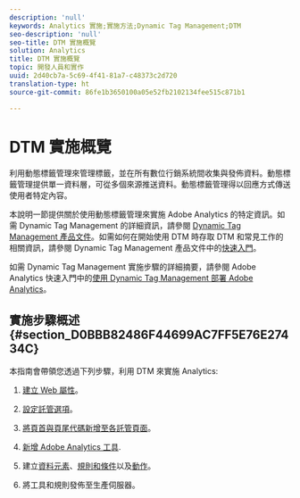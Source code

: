```yaml
---
description: 'null'
keywords: Analytics 實施;實施方法;Dynamic Tag Management;DTM
seo-description: 'null'
seo-title: DTM 實施概覽
solution: Analytics
title: DTM 實施概覽
topic: 開發人員和實作
uuid: 2d40cb7a-5c69-4f41-81a7-c48373c2d720
translation-type: ht
source-git-commit: 86fe1b3650100a05e52fb2102134fee515c871b1

---
```



# DTM 實施概覽

利用動態標籤管理來管理標籤，並在所有數位行銷系統間收集與發佈資料。動態標籤管理提供單一資料層，可從多個來源推送資料。動態標籤管理得以回應方式傳送使用者特定內容。

本說明一節提供關於使用動態標籤管理來實施 Adobe Analytics 的特定資訊。如需 Dynamic Tag Management 的詳細資訊，請參閱 [Dynamic Tag Management 產品文件](https://marketing.adobe.com/resources/help/zh_TW/dtm/)。如需如何在開始使用 DTM 時存取 DTM 和常見工作的相關資訊，請參閱 Dynamic Tag Management 產品文件中的[快速入門](https://marketing.adobe.com/resources/help/zh_TW/dtm/get_started.html)。

如需 Dynamic Tag Management 實施步驟的詳細摘要，請參閱 Adobe Analytics 快速入門中的[使用 Dynamic Tag Management 部署 Adobe Analytics](https://marketing.adobe.com/resources/help/zh_TW/analytics/getting-started/add-adobe-analytics-dtm-tool.html)。

## 實施步驟概述 {#section_D0BBB82486F44699AC7FF5E76E27434C}

本指南會帶領您透過下列步驟，利用 DTM 來實施 Analytics:

1. [建立 Web 屬性](../../implement/c-implement-with-dtm/t-create-web-property.md#task_960467FBB7A54499AC228CB3AA3C4123)。
1. [設定託管選項](../../implement/c-implement-with-dtm/t-configure-hosting.md#task_EAD99BB391F544C0BB197D0B3D03EBAC)。
1. [將頁首與頁尾代碼新增至各託管頁面](../../implement/c-implement-with-dtm/c-headers-footers/t-header-footer-code.md#task_43C8DD699A514638B0620775C06423E5)。
1. [新增 Adobe Analytics 工具](../../implement/c-implement-with-dtm/c-aa-tool/analytics-dtm.md#concept_FBA6679A0B79490F8296437F11E5E4F8).
1. 建立[資料元素](../../implement/c-implement-with-dtm/t-data-element.md#task_962EF08CE2AE49B3B739295F6E4792C2)、[規則和條件](../../implement/c-implement-with-dtm/c-rules/t-rules-create.md#task_B7FB5ED415AF430C952265AC2835C0DB)以及[動作](../../implement/c-implement-with-dtm/c-rules/t-rules-actions.md#task_94DFE0D8B53A43E2892851BABE381121)。

1. 將工具和規則發佈至生產伺服器。

